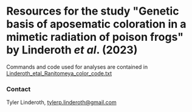 Resources for the study "Genetic basis of aposematic coloration in a mimetic radiation of poison frogs" 
by Linderoth *et al*. (2023)
=======================================================================================

Commands and code used for analyses are contained in [Linderoth_etal_Ranitomeya_color_code.txt](./Linderoth_etal_Ranitomeya_color_code.txt)
<br>

### Contact
Tyler Linderoth, tylerp.linderoth@gmail.com
